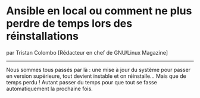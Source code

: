 # Ansible en local ou comment ne plus perdre de temps lors des réinstallations
par Tristan Colombo [Rédacteur en chef de GNU/Linux Magazine]

---

Nous sommes tous passés par là : une mise à jour du système pour passer en version supérieure, tout devient instable et on réinstalle... Mais que de temps perdu ! Autant passer du temps pour que tout se fasse automatiquement la prochaine fois.
